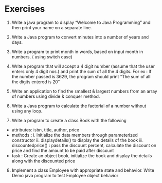 # Exercises

1. Write a java program to display “Welcome to Java Programming” and then print your name on a separate line.
2. Write a Java program to convert minutes into a number of years and days.
3. Write a program to print month in words, based on input month in numbers. ( using switch case)
4. Write a program that will accept a 4 digit number (assume that the user enters only 4 digit nos.) and print the sum of all the 4 digits. For ex : If the number passed is 3629, the program should print “The sum of all the digits entered is 20”
5. Write an application to find the smallest & largest numbers from an array of numbers using divide & conquer method.
6. Write a Java program to calculate the factorial of a number without using any loop.

7. Write a program to create a class Book with the following

- attributes:
  isbn, title, author, price
- methods :
  i. Initialize the data members through parameterized constructor
  ii. displaydetails() to display the details of the book
  iii. discountedprice() : pass the discount percent, calculate the discount on price and find the amount to be paid after discount
- task : Create an object book, initialize the book and display the details along with the discounted price

8. Implement a class Employee with appropriate state and behavior. Write Demo java program to test Employee object behavior

